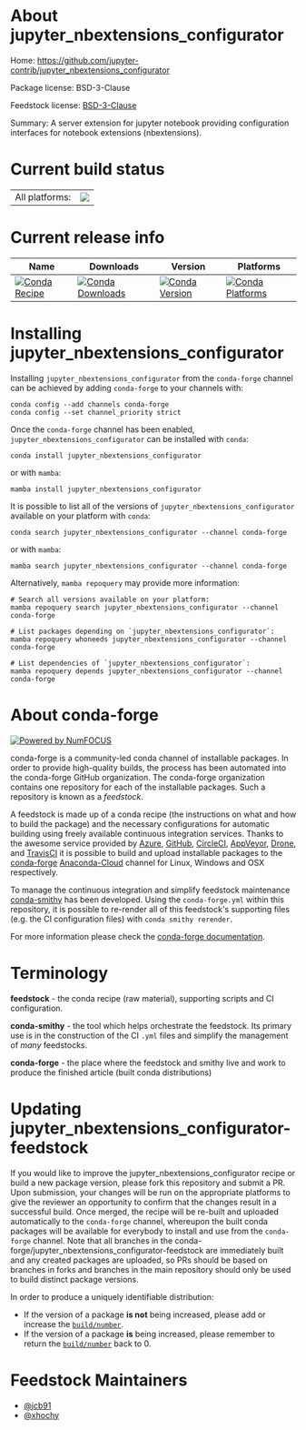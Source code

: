 About jupyter_nbextensions_configurator
=======================================

Home: https://github.com/jupyter-contrib/jupyter_nbextensions_configurator

Package license: BSD-3-Clause

Feedstock license: [BSD-3-Clause](https://github.com/conda-forge/jupyter_nbextensions_configurator-feedstock/blob/main/LICENSE.txt)

Summary: A server extension for jupyter notebook providing configuration interfaces for notebook extensions (nbextensions).

Current build status
====================


<table><tr><td>All platforms:</td>
    <td>
      <a href="https://dev.azure.com/conda-forge/feedstock-builds/_build/latest?definitionId=495&branchName=main">
        <img src="https://dev.azure.com/conda-forge/feedstock-builds/_apis/build/status/jupyter_nbextensions_configurator-feedstock?branchName=main">
      </a>
    </td>
  </tr>
</table>

Current release info
====================

| Name | Downloads | Version | Platforms |
| --- | --- | --- | --- |
| [![Conda Recipe](https://img.shields.io/badge/recipe-jupyter_nbextensions_configurator-green.svg)](https://anaconda.org/conda-forge/jupyter_nbextensions_configurator) | [![Conda Downloads](https://img.shields.io/conda/dn/conda-forge/jupyter_nbextensions_configurator.svg)](https://anaconda.org/conda-forge/jupyter_nbextensions_configurator) | [![Conda Version](https://img.shields.io/conda/vn/conda-forge/jupyter_nbextensions_configurator.svg)](https://anaconda.org/conda-forge/jupyter_nbextensions_configurator) | [![Conda Platforms](https://img.shields.io/conda/pn/conda-forge/jupyter_nbextensions_configurator.svg)](https://anaconda.org/conda-forge/jupyter_nbextensions_configurator) |

Installing jupyter_nbextensions_configurator
============================================

Installing `jupyter_nbextensions_configurator` from the `conda-forge` channel can be achieved by adding `conda-forge` to your channels with:

```
conda config --add channels conda-forge
conda config --set channel_priority strict
```

Once the `conda-forge` channel has been enabled, `jupyter_nbextensions_configurator` can be installed with `conda`:

```
conda install jupyter_nbextensions_configurator
```

or with `mamba`:

```
mamba install jupyter_nbextensions_configurator
```

It is possible to list all of the versions of `jupyter_nbextensions_configurator` available on your platform with `conda`:

```
conda search jupyter_nbextensions_configurator --channel conda-forge
```

or with `mamba`:

```
mamba search jupyter_nbextensions_configurator --channel conda-forge
```

Alternatively, `mamba repoquery` may provide more information:

```
# Search all versions available on your platform:
mamba repoquery search jupyter_nbextensions_configurator --channel conda-forge

# List packages depending on `jupyter_nbextensions_configurator`:
mamba repoquery whoneeds jupyter_nbextensions_configurator --channel conda-forge

# List dependencies of `jupyter_nbextensions_configurator`:
mamba repoquery depends jupyter_nbextensions_configurator --channel conda-forge
```


About conda-forge
=================

[![Powered by
NumFOCUS](https://img.shields.io/badge/powered%20by-NumFOCUS-orange.svg?style=flat&colorA=E1523D&colorB=007D8A)](https://numfocus.org)

conda-forge is a community-led conda channel of installable packages.
In order to provide high-quality builds, the process has been automated into the
conda-forge GitHub organization. The conda-forge organization contains one repository
for each of the installable packages. Such a repository is known as a *feedstock*.

A feedstock is made up of a conda recipe (the instructions on what and how to build
the package) and the necessary configurations for automatic building using freely
available continuous integration services. Thanks to the awesome service provided by
[Azure](https://azure.microsoft.com/en-us/services/devops/), [GitHub](https://github.com/),
[CircleCI](https://circleci.com/), [AppVeyor](https://www.appveyor.com/),
[Drone](https://cloud.drone.io/welcome), and [TravisCI](https://travis-ci.com/)
it is possible to build and upload installable packages to the
[conda-forge](https://anaconda.org/conda-forge) [Anaconda-Cloud](https://anaconda.org/)
channel for Linux, Windows and OSX respectively.

To manage the continuous integration and simplify feedstock maintenance
[conda-smithy](https://github.com/conda-forge/conda-smithy) has been developed.
Using the ``conda-forge.yml`` within this repository, it is possible to re-render all of
this feedstock's supporting files (e.g. the CI configuration files) with ``conda smithy rerender``.

For more information please check the [conda-forge documentation](https://conda-forge.org/docs/).

Terminology
===========

**feedstock** - the conda recipe (raw material), supporting scripts and CI configuration.

**conda-smithy** - the tool which helps orchestrate the feedstock.
                   Its primary use is in the construction of the CI ``.yml`` files
                   and simplify the management of *many* feedstocks.

**conda-forge** - the place where the feedstock and smithy live and work to
                  produce the finished article (built conda distributions)


Updating jupyter_nbextensions_configurator-feedstock
====================================================

If you would like to improve the jupyter_nbextensions_configurator recipe or build a new
package version, please fork this repository and submit a PR. Upon submission,
your changes will be run on the appropriate platforms to give the reviewer an
opportunity to confirm that the changes result in a successful build. Once
merged, the recipe will be re-built and uploaded automatically to the
`conda-forge` channel, whereupon the built conda packages will be available for
everybody to install and use from the `conda-forge` channel.
Note that all branches in the conda-forge/jupyter_nbextensions_configurator-feedstock are
immediately built and any created packages are uploaded, so PRs should be based
on branches in forks and branches in the main repository should only be used to
build distinct package versions.

In order to produce a uniquely identifiable distribution:
 * If the version of a package **is not** being increased, please add or increase
   the [``build/number``](https://docs.conda.io/projects/conda-build/en/latest/resources/define-metadata.html#build-number-and-string).
 * If the version of a package **is** being increased, please remember to return
   the [``build/number``](https://docs.conda.io/projects/conda-build/en/latest/resources/define-metadata.html#build-number-and-string)
   back to 0.

Feedstock Maintainers
=====================

* [@jcb91](https://github.com/jcb91/)
* [@xhochy](https://github.com/xhochy/)

